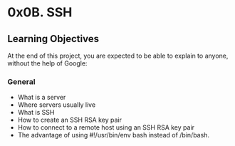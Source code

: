 # 0x0B. SSH

## Learning Objectives
At the end of this project, you are expected to be able to explain to anyone, without the help of Google:

### General
* What is a server
* Where servers usually live
* What is SSH
* How to create an SSH RSA key pair
* How to connect to a remote host using an SSH RSA key pair
* The advantage of using #!/usr/bin/env bash instead of /bin/bash.
